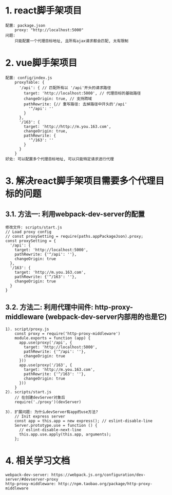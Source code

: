 # 1. react脚手架项目
	配置: package.json
		proxy: "http://localhost:5000"
	问题: 
		只能配置一个代理目标地址, 且所有ajax请求都会匹配, 太有限制

# 2. vue脚手架项目
	配置: config/index.js
		proxyTable: {
	      '/api': { // 匹配所有以 '/api'开头的请求路径
	        target: 'http://localhost:5000', // 代理目标的基础路径
	        changeOrigin: true, // 支持跨域
	        pathRewrite: {// 重写路径: 去掉路径中开头的'/api'
	          '^/api': ''
	        }
	      },
		  '/163': {
	        target: 'http://http://m.you.163.com', 
	        changeOrigin: true, 
	        pathRewrite: {
	          '^/163': ''
	        }
	      }
	    }
	好处: 可以配置多个代理目标地址, 可以只能特定请求进行代理

# 3. 解决react脚手架项目需要多个代理目标的问题
## 3.1. 方法一: 利用webpack-dev-server的配置
	修改文件: scripts/start.js
	// Load proxy config
    // const proxySetting = require(paths.appPackageJson).proxy;
    const proxySetting = {
      '/api': {
        target: 'http://localhost:5000',
        pathRewrite: {'^/api': ''},
        changeOrigin: true
      },
      '/163': {
        target: 'http://m.you.163.com',
        pathRewrite: {'^/163': ''},
        changeOrigin: true
      }
    }

## 3.2. 方法二: 利用代理中间件: http-proxy-middleware (webpack-dev-server内部用的也是它)
	1). script/proxy.js
		const proxy = require('http-proxy-middleware')
		module.exports = function (app) {
		  app.use(proxy('/api', {
		    target: 'http://localhost:5000',
		    pathRewrite: {'^/api': ''},
		    changeOrigin: true
		  }))
		  app.use(proxy('/163', {
		    target: 'http://m.you.163.com',
		    pathRewrite: {'^/163': ''},
		    changeOrigin: true
		  }))
		}
	2). scripts/start.js
		// 在创建devServer对象后
		require('./proxy')(devServer)

	3). 扩展问题: 为什么devServer有app的use方法?
		// Init express server
		const app = this.app = new express(); // eslint-disable-line
		Server.prototype.use = function () {
		  // eslint-disable-next-line
		  this.app.use.apply(this.app, arguments);
		};


# 4. 相关学习文档
	webpack-dev-server: https://webpack.js.org/configuration/dev-server/#devserver-proxy
	http-proxy-middleware: http://npm.taobao.org/package/http-proxy-middleware